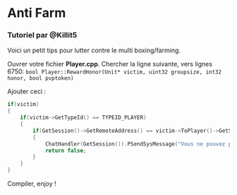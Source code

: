 # Anti Farm

### Tutoriel par @Killit5

Voici un petit tips pour lutter contre le multi boxing/farming.

Ouvrer votre fichier **Player.cpp**.
Chercher la ligne suivante, vers lignes 6750:
`bool Player::RewardHonor(Unit* victim, uint32 groupsize, int32 honor, bool pvptoken)`

Ajouter ceci :

```cpp
if(victim)
{
    if(victim->GetTypeId() == TYPEID_PLAYER)
    {
        if(GetSession()->GetRemoteAddress() == victim->ToPlayer()->GetSession()->GetRemoteAddress())
        {
            ChatHandler(GetSession()).PSendSysMessage("Vous ne pouvez pas recevoir de récompense en tuant quelqu'un avec la même adresse ip");
            return false;
        }
    }
}
```

Compiler, enjoy !
